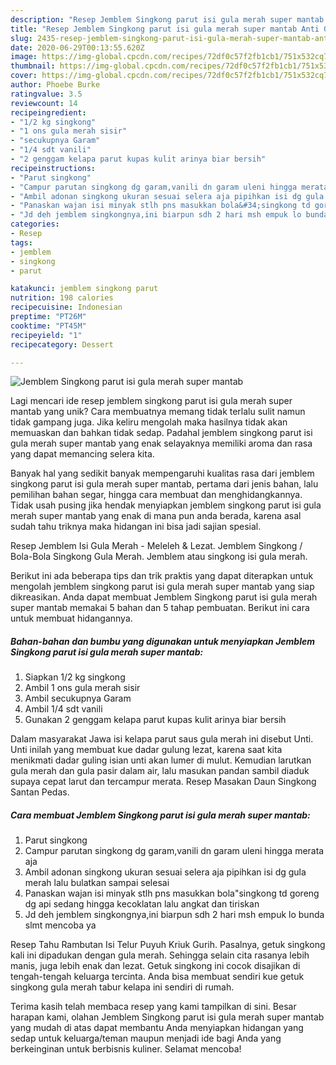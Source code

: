 ```yaml
---
description: "Resep Jemblem Singkong parut isi gula merah super mantab Anti Gagal"
title: "Resep Jemblem Singkong parut isi gula merah super mantab Anti Gagal"
slug: 2435-resep-jemblem-singkong-parut-isi-gula-merah-super-mantab-anti-gagal
date: 2020-06-29T00:13:55.620Z
image: https://img-global.cpcdn.com/recipes/72df0c57f2fb1cb1/751x532cq70/jemblem-singkong-parut-isi-gula-merah-super-mantab-foto-resep-utama.jpg
thumbnail: https://img-global.cpcdn.com/recipes/72df0c57f2fb1cb1/751x532cq70/jemblem-singkong-parut-isi-gula-merah-super-mantab-foto-resep-utama.jpg
cover: https://img-global.cpcdn.com/recipes/72df0c57f2fb1cb1/751x532cq70/jemblem-singkong-parut-isi-gula-merah-super-mantab-foto-resep-utama.jpg
author: Phoebe Burke
ratingvalue: 3.5
reviewcount: 14
recipeingredient:
- "1/2 kg singkong"
- "1 ons gula merah sisir"
- "secukupnya Garam"
- "1/4 sdt vanili"
- "2 genggam kelapa parut kupas kulit arinya biar bersih"
recipeinstructions:
- "Parut singkong"
- "Campur parutan singkong dg garam,vanili dn garam uleni hingga merata aja"
- "Ambil adonan singkong ukuran sesuai selera aja pipihkan isi dg gula merah lalu bulatkan sampai selesai"
- "Panaskan wajan isi minyak stlh pns masukkan bola&#34;singkong td goreng dg api sedang hingga kecoklatan lalu angkat dan tiriskan"
- "Jd deh jemblem singkongnya,ini biarpun sdh 2 hari msh empuk lo bunda slmt mencoba ya"
categories:
- Resep
tags:
- jemblem
- singkong
- parut

katakunci: jemblem singkong parut 
nutrition: 198 calories
recipecuisine: Indonesian
preptime: "PT26M"
cooktime: "PT45M"
recipeyield: "1"
recipecategory: Dessert

---
```



![Jemblem Singkong parut isi gula merah super mantab](https://img-global.cpcdn.com/recipes/72df0c57f2fb1cb1/751x532cq70/jemblem-singkong-parut-isi-gula-merah-super-mantab-foto-resep-utama.jpg)

Lagi mencari ide resep jemblem singkong parut isi gula merah super mantab yang unik? Cara membuatnya memang tidak terlalu sulit namun tidak gampang juga. Jika keliru mengolah maka hasilnya tidak akan memuaskan dan bahkan tidak sedap. Padahal jemblem singkong parut isi gula merah super mantab yang enak selayaknya memiliki aroma dan rasa yang dapat memancing selera kita.

Banyak hal yang sedikit banyak mempengaruhi kualitas rasa dari jemblem singkong parut isi gula merah super mantab, pertama dari jenis bahan, lalu pemilihan bahan segar, hingga cara membuat dan menghidangkannya. Tidak usah pusing jika hendak menyiapkan jemblem singkong parut isi gula merah super mantab yang enak di mana pun anda berada, karena asal sudah tahu triknya maka hidangan ini bisa jadi sajian spesial.

Resep Jemblem Isi Gula Merah - Meleleh &amp; Lezat. Jemblem Singkong / Bola-Bola Singkong Gula Merah. Jemblem atau singkong isi gula merah.


Berikut ini ada beberapa tips dan trik praktis yang dapat diterapkan untuk mengolah jemblem singkong parut isi gula merah super mantab yang siap dikreasikan. Anda dapat membuat Jemblem Singkong parut isi gula merah super mantab memakai 5 bahan dan 5 tahap pembuatan. Berikut ini cara untuk membuat hidangannya.

<!--inarticleads1-->

##### Bahan-bahan dan bumbu yang digunakan untuk menyiapkan Jemblem Singkong parut isi gula merah super mantab:

1. Siapkan 1/2 kg singkong
1. Ambil 1 ons gula merah sisir
1. Ambil secukupnya Garam
1. Ambil 1/4 sdt vanili
1. Gunakan 2 genggam kelapa parut kupas kulit arinya biar bersih


Dalam masyarakat Jawa isi kelapa parut saus gula merah ini disebut Unti. Unti inilah yang membuat kue dadar gulung lezat, karena saat kita menikmati dadar guling isian unti akan lumer di mulut. Kemudian larutkan gula merah dan gula pasir dalam air, lalu masukan pandan sambil diaduk supaya cepat larut dan tercampur merata. Resep Masakan Daun Singkong Santan Pedas. 

<!--inarticleads2-->

##### Cara membuat Jemblem Singkong parut isi gula merah super mantab:

1. Parut singkong
1. Campur parutan singkong dg garam,vanili dn garam uleni hingga merata aja
1. Ambil adonan singkong ukuran sesuai selera aja pipihkan isi dg gula merah lalu bulatkan sampai selesai
1. Panaskan wajan isi minyak stlh pns masukkan bola&#34;singkong td goreng dg api sedang hingga kecoklatan lalu angkat dan tiriskan
1. Jd deh jemblem singkongnya,ini biarpun sdh 2 hari msh empuk lo bunda slmt mencoba ya


Resep Tahu Rambutan Isi Telur Puyuh Kriuk Gurih. Pasalnya, getuk singkong kali ini dipadukan dengan gula merah. Sehingga selain cita rasanya lebih manis, juga lebih enak dan lezat. Getuk singkong ini cocok disajikan di tengah-tengah keluarga tercinta. Anda bisa membuat sendiri kue getuk singkong gula merah tabur kelapa ini sendiri di rumah. 

Terima kasih telah membaca resep yang kami tampilkan di sini. Besar harapan kami, olahan Jemblem Singkong parut isi gula merah super mantab yang mudah di atas dapat membantu Anda menyiapkan hidangan yang sedap untuk keluarga/teman maupun menjadi ide bagi Anda yang berkeinginan untuk berbisnis kuliner. Selamat mencoba!
